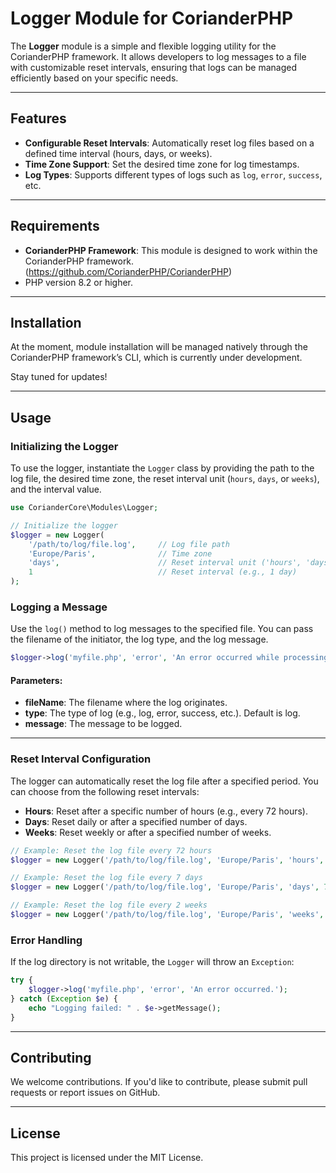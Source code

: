 # Logger Module for CorianderPHP

The **Logger** module is a simple and flexible logging utility for the CorianderPHP framework. It allows developers to log messages to a file with customizable reset intervals, ensuring that logs can be managed efficiently based on your specific needs.

---

## Features
- **Configurable Reset Intervals**: Automatically reset log files based on a defined time interval (hours, days, or weeks).
- **Time Zone Support**: Set the desired time zone for log timestamps.
- **Log Types**: Supports different types of logs such as `log`, `error`, `success`, etc.

---

## Requirements
- **CorianderPHP Framework**: This module is designed to work within the CorianderPHP framework. (https://github.com/CorianderPHP/CorianderPHP)
- PHP version 8.2 or higher.

---

## Installation

At the moment, module installation will be managed natively through the CorianderPHP framework’s CLI, which is currently under development.

Stay tuned for updates!

---

## Usage

### Initializing the Logger
To use the logger, instantiate the `Logger` class by providing the path to the log file, the desired time zone, the reset interval unit (`hours`, `days`, or `weeks`), and the interval value.
```php
use CorianderCore\Modules\Logger;

// Initialize the logger
$logger = new Logger(
    '/path/to/log/file.log',     // Log file path
    'Europe/Paris',              // Time zone
    'days',                      // Reset interval unit ('hours', 'days', or 'weeks')
    1                            // Reset interval (e.g., 1 day)
);
```

### Logging a Message
Use the `log()` method to log messages to the specified file. You can pass the filename of the initiator, the log type, and the log message.
```php
$logger->log('myfile.php', 'error', 'An error occurred while processing the request.');
```
#### Parameters:
- **fileName**: The filename where the log originates.
- **type**: The type of log (e.g., log, error, success, etc.). Default is log.
- **message**: The message to be logged.

---

### Reset Interval Configuration
The logger can automatically reset the log file after a specified period. You can choose from the following reset intervals:

- **Hours**: Reset after a specific number of hours (e.g., every 72 hours).
- **Days**: Reset daily or after a specified number of days.
- **Weeks**: Reset weekly or after a specified number of weeks.

```php
// Example: Reset the log file every 72 hours
$logger = new Logger('/path/to/log/file.log', 'Europe/Paris', 'hours', 72);

// Example: Reset the log file every 7 days
$logger = new Logger('/path/to/log/file.log', 'Europe/Paris', 'days', 7);

// Example: Reset the log file every 2 weeks
$logger = new Logger('/path/to/log/file.log', 'Europe/Paris', 'weeks', 2);
```

### Error Handling
If the log directory is not writable, the `Logger` will throw an `Exception`:
```php
try {
    $logger->log('myfile.php', 'error', 'An error occurred.');
} catch (Exception $e) {
    echo "Logging failed: " . $e->getMessage();
}
```

---

## Contributing

We welcome contributions. If you'd like to contribute, please submit pull requests or report issues on GitHub.

---

## License

This project is licensed under the MIT License.
